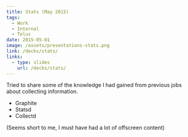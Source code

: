 ```yaml
---
title: Stats (May 2015)
tags:
  - Work
  - Internal
  - Telus
date: 2015-05-01
image: /assets/presentations-stats.png
link: /decks/stats/
links:
  - type: slides
    url: /decks/stats/
---
```


Tried to share some of the knowledge I had gained from previous jobs about collecting information.

* Graphite
* Statsd
* Collectd

(Seems short to me, I must have had a lot of offscreen content)
